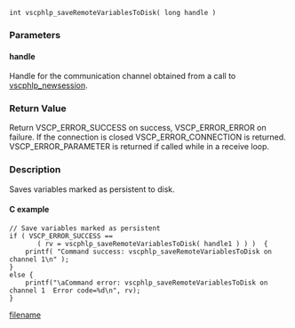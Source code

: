 

```clike
int vscphlp_saveRemoteVariablesToDisk( long handle ) 
```

### Parameters

#### handle
Handle for the communication channel obtained from a call to [vscphlp_newsession](vscphlp_newsession.md).

### Return Value
Return VSCP_ERROR_SUCCESS on success, VSCP_ERROR_ERROR on failure. If the connection is closed VSCP_ERROR_CONNECTION is returned. VSCP_ERROR_PARAMETER is returned if called while in a receive loop. 

### Description
Saves variables marked as persistent to disk. 

#### C example

```clike
// Save variables marked as persistent
if ( VSCP_ERROR_SUCCESS == 
       ( rv = vscphlp_saveRemoteVariablesToDisk( handle1 ) ) )  {
    printf( "Command success: vscphlp_saveRemoteVariablesToDisk on channel 1\n" );
}
else {
    printf("\aCommand error: vscphlp_saveRemoteVariablesToDisk on channel 1  Error code=%d\n", rv);
}
```



[filename](./bottom_copyright.md ':include')